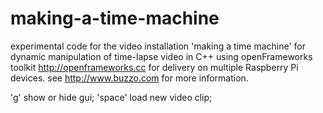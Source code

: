 # making-a-time-machine
experimental code for the video installation 'making a time machine'
for dynamic manipulation of time-lapse video
in C++ using openFrameworks toolkit http://openframeworks.cc
for delivery on multiple Raspberry Pi devices.
see http://www.buzzo.com for more information.

'g' show or hide gui;
'space' load new video clip;
